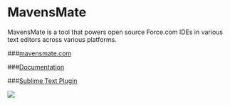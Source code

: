 MavensMate
==========

MavensMate is a tool that powers open source Force.com IDEs in various text editors across various platforms.

###[mavensmate.com][mmcom]

###[Documentation][docs]

###[Sublime Text Plugin][stp]

<img src="http://cdn.mavensconsulting.com/mavensmate/img/mm-bg.jpg"/>

[mmcom]: http://mavensmate.com/?utm_source=github&utm_medium=mavensmate&utm_campaign=api
[docs]: http://mavensmate.com/Getting_Started/Developers
[stp]: https://github.com/joeferraro/MavensMate-SublimeText
